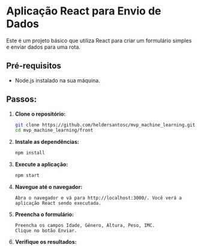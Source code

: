# Aplicação React para Envio de Dados

Este é um projeto básico que utiliza React para criar um formulário simples e enviar dados para uma rota.

## Pré-requisitos

- Node.js instalado na sua máquina.

## Passos:

1. **Clone o repositório:**
   ```bash
   git clone https://github.com/heldersantosc/mvp_machine_learning.git
   cd mvp_machine_learning/front

2. **Instale as dependências:**
    ```bash
   npm install

3. **Execute a aplicação:**
    ```bash
   npm start

4. **Navegue até o navegador:**
    ```
    Abra o navegador e vá para http://localhost:3000/. Você verá a aplicação React sendo executada.

5. **Preencha o formulário:**
    ```
    Preencha os campos Idade, Gênero, Altura, Peso, IMC.
    Clique no botão Enviar.

6. **Verifique os resultados:**